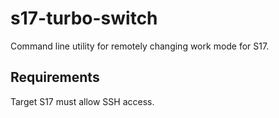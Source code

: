 # s17-turbo-switch

Command line utility for remotely changing work mode for S17.

## Requirements

Target S17 must allow SSH access.
